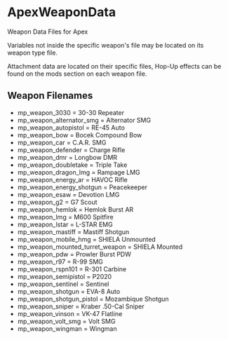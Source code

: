 # ApexWeaponData
Weapon Data Files for Apex

Variables not inside the specific weapon's file may be located on its weapon type file.

Attachment data are located on their specific files, Hop-Up effects can be found on the mods section on each weapon file.

## Weapon Filenames
* mp_weapon_3030 = 30-30 Repeater
* mp_weapon_alternator_smg = Alternator SMG
* mp_weapon_autopistol = RE-45 Auto
* mp_weapon_bow = Bocek Compound Bow
* mp_weapon_car = C.A.R. SMG
* mp_weapon_defender = Charge Rifle
* mp_weapon_dmr = Longbow DMR
* mp_weapon_doubletake = Triple Take
* mp_weapon_dragon_lmg = Rampage LMG
* mp_weapon_energy_ar = HAVOC Rifle
* mp_weapon_energy_shotgun = Peacekeeper
* mp_weapon_esaw = Devotion LMG
* mp_weapon_g2 = G7 Scout
* mp_weapon_hemlok = Hemlok Burst AR
* mp_weapon_lmg = M600 Spitfire
* mp_weapon_lstar = L-STAR EMG
* mp_weapon_mastiff = Mastiff Shotgun
* mp_weapon_mobile_hmg = SHIELA Unmounted
* mp_weapon_mounted_turret_weapon = SHIELA Mounted
* mp_weapon_pdw = Prowler Burst PDW
* mp_weapon_r97 = R-99 SMG
* mp_weapon_rspn101 = R-301 Carbine
* mp_weapon_semipistol = P2020
* mp_weapon_sentinel = Sentinel
* mp_weapon_shotgun = EVA-8 Auto
* mp_weapon_shotgun_pistol = Mozambique Shotgun
* mp_weapon_sniper = Kraber .50-Cal Sniper
* mp_weapon_vinson = VK-47 Flatline
* mp_weapon_volt_smg = Volt SMG
* mp_weapon_wingman = Wingman
